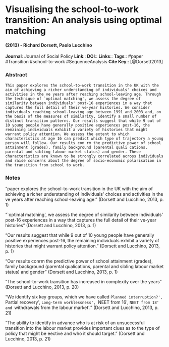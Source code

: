 # Visualising the school-to-work transition: An analysis using optimal matching
#### (2013) - Richard Dorsett, Paolo Lucchino
**Journal**: Journal of Social Policy
**Link**:: 
**DOI**:: 
**Links**:: 
**Tags**:: #paper #Transition #school-to-work #SequenceAnalysis 
**Cite Key**:: [@Dorsett2013]

### Abstract

```
This paper explores the school-to-work transition in the UK with the aim of achieving a richer understanding of individuals' choices and activities in the ve years after reaching school-leaving age. Through the technique of `optimal matching', we assess the degree of similarity between individuals' post-16 experiences in a way that captures the full detail of their ve-year histories. We consider individuals reaching school-leaving age between 1991 and 2003 and, on the basis of the measures of similarity, identify a small number of distinct transition patterns. Our results suggest that while 9 out of 10 young people have generally positive experiences post-16, the remaining individuals exhibit a variety of histories that might warrant policy attention. We assess the extent to which characteristics at age 16 can predict which type of trajectory a young person will follow. Our results con rm the predictive power of school attainment (grades), family background (parental quali cations, parental and sibling labour market status) and gender. These characteristics are known to be strongly correlated across individuals and raise concerns about the degree of socio-economic polarisation in the transition from school to work.
```

### Notes

“paper explores the school-to-work transition in the UK with the aim of achieving a richer understanding of individuals' choices and activities in the ve years after reaching school-leaving age.” (Dorsett and Lucchino, 2013, p. 1)

“`optimal matching', we assess the degree of similarity between individuals' post-16 experiences in a way that captures the full detail of their ve-year histories” (Dorsett and Lucchino, 2013, p. 1)

“Our results suggest that while 9 out of 10 young people have generally positive experiences post-16, the remaining individuals exhibit a variety of histories that might warrant policy attention.” (Dorsett and Lucchino, 2013, p. 1)

“Our results conrm the predictive power of school attainment (grades), family background (parental qualications, parental and sibling labour market status) and gender” (Dorsett and Lucchino, 2013, p. 1)

“The school-to-work transition has increased in complexity over the years” (Dorsett and Lucchino, 2013, p. 20)

“We identify six key groups, which we have called `Planned interruption?', `Partial recovery', `Long-term worklessness', `NEET from 16', `NEET from 18' and `withdrawals from the labour market'.” (Dorsett and Lucchino, 2013, p. 21)

“The ability to identify in advance who is at risk of an unsuccessful transition into the labour market provides important clues as to the type of policy that might be eective and who it should target.” (Dorsett and Lucchino, 2013, p. 21)